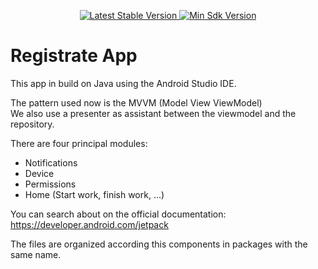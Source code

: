 <p align="center">  
   <a href="https://github.com/willyborja95/RegistrateApp/releases">  
    <img src="https://img.shields.io/badge/release-v2.1.0-green" alt="Latest Stable Version" />  
  </a>  
   <a href="https://developer.android.com/about/versions/marshmallow/android-6.0">  
    <img src="https://img.shields.io/badge/API-%2B23-yellow" alt="Min Sdk Version" />  
  </a>  
</p>  
  
# Registrate App  
  
This app in build on Java using the Android Studio IDE.  
  
The pattern used now is the MVVM (Model View ViewModel)  
We also use a presenter as assistant between the viewmodel and the repository.

There are four principal modules:
- Notifications
- Device
- Permissions
- Home (Start work, finish work, ...)
  
You can search about on the official documentation: https://developer.android.com/jetpack  
  
The files are organized according this components in packages with the same name.
